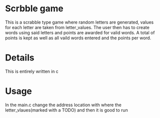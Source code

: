 # Scrbble game
This is a scrabble type game where random letters are generated, values for each letter are taken from letter_values. The user then has to create words using said letters and points are awarded for valid words. A total of points is kept as well as all vaild words entered and the points per word.

# Details
This is entirely written in c

# Usage
In the main.c change the address location with where the letter_vlaues(marked with a TODO) and then it is good to run
